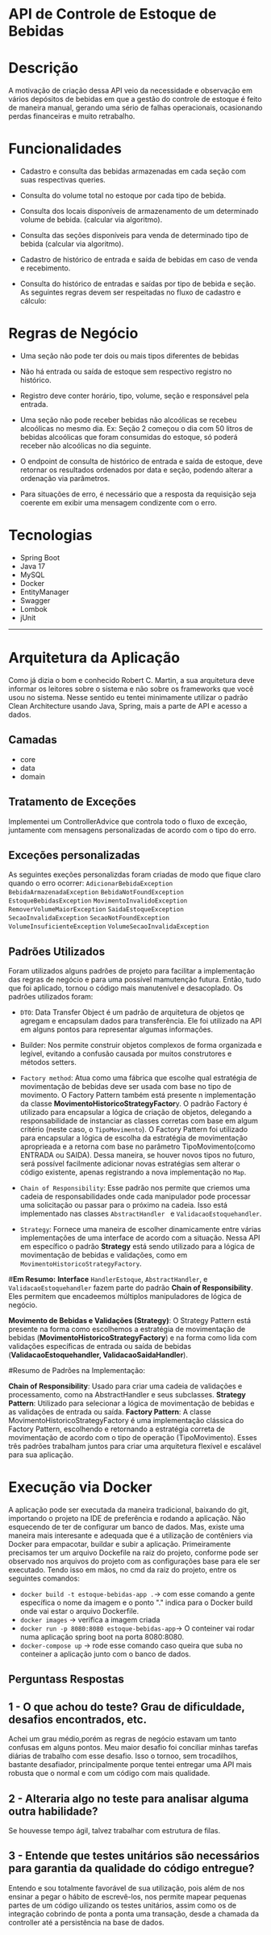 # **API de Controle de Estoque de Bebidas**



# Descrição
A motivação de criação dessa API veio da necessidade e observação em vários depósitos de bebidas em que a gestão do controle de estoque é feito de maneira manual, gerando uma sério de falhas operacionais, ocasionando perdas financeiras e muito retrabalho.

# Funcionalidades

- Cadastro e consulta das bebidas armazenadas em cada seção com suas respectivas queries. 

- Consulta do volume total no estoque por cada tipo de bebida. 

- Consulta dos locais disponíveis de armazenamento de um determinado volume de bebida. (calcular via algoritmo). 

- Consulta das seções disponíveis para venda de determinado tipo de bebida (calcular via algoritmo). 

- Cadastro de histórico de entrada e saída de bebidas em caso de venda e recebimento. 

- Consulta do histórico de entradas e saídas por tipo de bebida e seção. 
As seguintes regras devem ser respeitadas no fluxo de cadastro e cálculo: 

# Regras de Negócio
- Uma seção não pode ter dois ou mais tipos diferentes de bebidas 

- Não há entrada ou saída de estoque sem respectivo registro no histórico. 

- Registro deve conter horário, tipo, volume, seção e responsável pela entrada. 

- Uma seção não pode receber bebidas não alcoólicas se recebeu alcoólicas no mesmo dia. Ex: Seção 2 começou o dia com 50 litros de bebidas alcoólicas que foram consumidas do estoque, só poderá receber não alcoólicas no dia seguinte. 

- O endpoint de consulta de histórico de entrada e saída de estoque, deve retornar os resultados ordenados por data e seção, podendo alterar a ordenação via parâmetros. 
- Para situações de erro, é necessário que a resposta da requisição seja coerente em exibir uma mensagem condizente com o erro.

#
# Tecnologias

- Spring Boot
- Java 17
- MySQL
- Docker
- EntityManager
- Swagger
- Lombok
- jUnit

***

# Arquitetura da Aplicação
Como já dizia o bom e conhecido Robert C. Martin, a sua arquitetura deve informar os leitores sobre o sistema e não sobre os frameworks que você usou no sistema.
Nesse sentido eu tentei minimamente utilizar o padrão Clean Architecture usando Java, Spring, mais a parte de API e acesso a dados.

## Camadas
- core
- data
- domain

## Tratamento de Exceções
Implementei um ControllerAdvice que controla todo o fluxo de exceção, juntamente com mensagens personalizadas de acordo com o tipo do erro.

## Exceções personalizadas
As seguintes exeções personalizdas foram criadas de modo que fique claro quando o erro ocorrer: `AdicionarBebidaException` `BebidaArmazenadaException` `BebidaNotFoundException` `EstoqueBebidasException` `MovimentoInvalidoException` `RemoverVolumeMaiorException` `SaidaEstoqueException` `SecaoInvalidaException` `SecaoNotFoundException` `VolumeInsuficienteException` `VolumeSecaoInvalidaException`

## Padrões Utilizados
Foram utilizados alguns padrões de projeto para facilitar a implementação das regras de negócio e para uma possível mamutenção futura. Então, tudo que foi aplicado, tornou o código mais manutenível e desacoplado. Os padrões utilizados foram:

- `DTO`: Data Transfer Object é um padrão de arquitetura de objetos qe agregam e encapsulam dados para transferência. Ele foi utilizado na API em alguns pontos para representar algumas informações.
- Builder: Nos permite construir objetos complexos de forma organizada e legível, evitando a confusão causada por muitos construtores e métodos setters.

- `Factory method`: Atua como uma fábrica que escolhe qual estratégia de movimentação de bebidas deve ser usada com base no tipo de movimento. O Factory Pattern também está presente n implementação da classe **MovimentoHistoricoStrategyFactor**y. O padrão Factory é utilizado para encapsular a lógica de criação de objetos, delegando a responsabilidade de instanciar as classes corretas com base em algum critério (neste caso, o `TipoMovimento`). O Factory Pattern foi utilizado para encapsular a lógica de escolha da estratégia de movimentação aproprieada e a retorna com base no parâmetro TipoMovimento(como ENTRADA ou SAIDA). Dessa maneira, se houver novos tipos no futuro, será possível facilmente adicionar novas estratégias sem alterar o código existente, apenas registrando a nova implementação no `Map`.

- `Chain of Responsibility`: Esse padrão nos permite que criemos uma cadeia de responsabilidades onde cada manipulador pode processar uma solicitação ou passar para o próximo na cadeia. Isso está implementado  nas classes `AbstractHandler ` e `ValidacaoEstoquehandler`.
- `Strategy`: Fornece uma maneira de escolher dinamicamente entre várias implementações de uma interface de acordo com a situação. Nessa API em específico o padrão **Strategy** está sendo utilizado para a lógica de movimentação de bebidas e validações, como em `MovimentoHistoricoStrategyFactory`.

#**Em Resumo:**
**Interface** `HandlerEstoque`, `AbstractHandler`, e `ValidacaoEstoquehandler` fazem parte do padrão **Chain of Responsibility**. Eles permitem que encadeemos múltiplos manipuladores de lógica de negócio.

**Movimento de Bebidas e Validações (Strategy)**: O Strategy Pattern está presente na forma como escolhemos a estratégia de movimentação de bebidas (**MovimentoHistoricoStrategyFactory**) e na forma como lida com validações específicas de entrada ou saída de bebidas (**ValidacaoEstoquehandler, ValidacaoSaidaHandler**).

#Resumo de Padrões na Implementação:

**Chain of Responsibility**: Usado para criar uma cadeia de validações e processamento, como na AbstractHandler e seus subclasses.
**Strategy Pattern**: Utilizado para selecionar a lógica de movimentação de bebidas e as validações de entrada ou saída.
**Factory Pattern**: A classe MovimentoHistoricoStrategyFactory é uma implementação clássica do Factory Pattern, escolhendo e retornando a estratégia correta de movimentação de acordo com o tipo de operação (TipoMovimento).
Esses três padrões trabalham juntos para criar uma arquitetura flexível e escalável para sua aplicação.

# Execução via Docker
A aplicação pode ser executada da maneira tradicional, baixando do git, importando o projeto na IDE de preferência e rodando a aplicação. Não esquecendo de ter de configurar um banco de dados.
Mas, existe uma maneira mais interesante e adequada que é a utilização de contêniers via Docker para empacotar, buildar e subir a aplicação.
Primeiramente precisamos ter um arquivo Dockefile na raiz do projeto, conforme pode ser observado nos arquivos do projeto com as configurações base para ele ser executado.
Tendo isso em mãos, no cmd da raiz do projeto, entre os seguintes comandos: 
- `docker build -t estoque-bebidas-app .`-> com esse comando a gente específica o nome da imagem e o ponto "." indica para o Docker build onde vai estar o arquivo Dockerfile.
- `docker images` -> verifica a imagem criada
- `docker run -p 8080:8080 estoque-bebidas-app`-> O conteiner vai rodar numa aplicação spring boot na porta 8080:8080.
- `docker-compose up` -> rode esse comando caso queira que suba no conteiner a aplicação junto com o banco de dados.

## Perguntass Respostas
## 1 - O que achou do teste? Grau de dificuldade, desafios encontrados, etc.
Achei um grau médio,porém as regras de negócio estavam um tanto confusas em alguns pontos. Meu maior desafio foi conciliar minhas tarefas diárias de trabalho com esse desafio. Isso o tornoo, sem trocadilhos, bastante desafiador, principalmente porque tentei entregar uma API mais robusta que o normal e com um código com mais qualidade.

## 2 -  Alteraria algo no teste para analisar alguma outra habilidade?
Se houvesse tempo ágil, talvez trabalhar com estrutura de filas.

## 3 - Entende que testes unitários são necessários para garantia da qualidade do código entregue?
Entendo e sou totalmente favorável de sua utilização, pois além de nos ensinar a pegar o hábito de escrevê-los, nos permite mapear pequenas partes de um código uilizando os testes unitários, assim como os de integração cobrindo de ponta a ponta uma transação, desde a chamada da controller até a persistência na base de dados.
